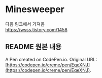 # Minesweeper
다음 링크에서 가져옴 \
https://wsss.tistory.com/1458

## README 원본 내용
A Pen created on CodePen.io. Original URL: [https://codepen.io/creme/pen/EqeXNJ](https://codepen.io/creme/pen/EqeXNJ).


